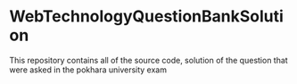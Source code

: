 # WebTechnologyQuestionBankSolution
This repository contains all of the source code, solution of the question that were asked in the pokhara university exam 
